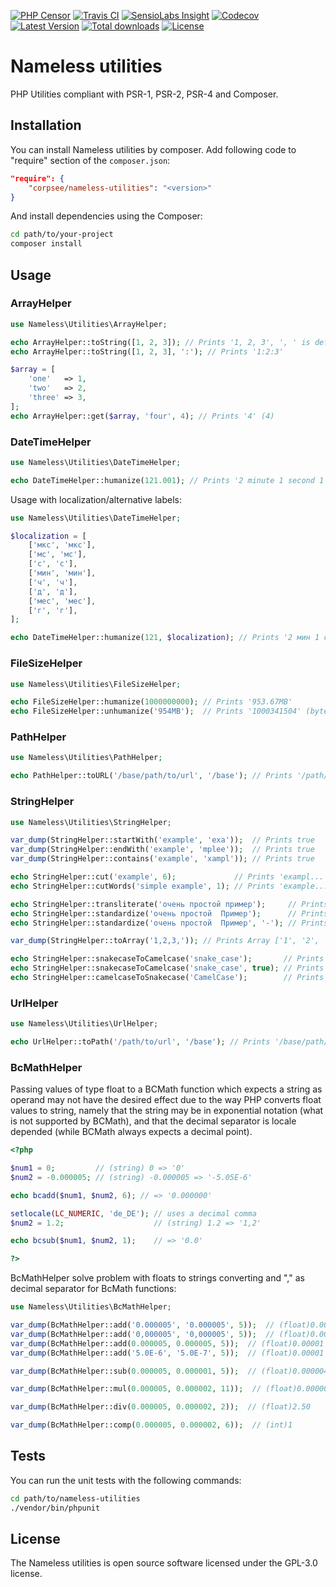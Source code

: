 [![PHP Censor](http://ci.php-censor.info/build-status/image/4?branch=master&label=PHPCensor&style=flat-square)](http://ci.php-censor.info/build-status/view/4?branch=master)
[![Travis CI](https://img.shields.io/travis/corpsee/nameless-utilities/master.svg?label=TravisCI&style=flat-square)](https://travis-ci.org/corpsee/nameless-utilities?branch=master)
[![SensioLabs Insight](https://img.shields.io/sensiolabs/i/b0f43135-8362-4601-8a11-aff023fe3815.svg?label=Insight&style=flat-square)](https://insight.sensiolabs.com/projects/b0f43135-8362-4601-8a11-aff023fe3815)
[![Codecov](https://img.shields.io/codecov/c/github/corpsee/nameless-utilities.svg?label=Codecov&style=flat-square)](https://codecov.io/gh/corpsee/nameless-utilities)
[![Latest Version](https://img.shields.io/packagist/v/corpsee/nameless-utilities.svg?label=Version&style=flat-square)](https://packagist.org/packages/corpsee/nameless-utilities)
[![Total downloads](https://img.shields.io/packagist/dt/corpsee/nameless-utilities.svg?label=Downloads&style=flat-square)](https://packagist.org/packages/corpsee/nameless-utilities)
[![License](https://img.shields.io/packagist/l/corpsee/nameless-utilities.svg?label=License&style=flat-square)](https://packagist.org/packages/corpsee/nameless-utilities)

Nameless utilities
==================

PHP Utilities compliant with PSR-1, PSR-2, PSR-4 and Composer.

Installation
------------

You can install Nameless utilities by composer. Add following code to "require" section of the `composer.json`:

```json
"require": {
    "corpsee/nameless-utilities": "<version>"
}
```

And install dependencies using the Composer:

```bash
cd path/to/your-project
composer install
```

Usage
-----

### ArrayHelper

```php
use Nameless\Utilities\ArrayHelper;

echo ArrayHelper::toString([1, 2, 3]); // Prints '1, 2, 3', ', ' is default separator
echo ArrayHelper::toString([1, 2, 3], ':'); // Prints '1:2:3'

$array = [
    'one'   => 1,
    'two'   => 2,
    'three' => 3,
];
echo ArrayHelper::get($array, 'four', 4); // Prints '4' (4)
```

### DateTimeHelper

```php
use Nameless\Utilities\DateTimeHelper;

echo DateTimeHelper::humanize(121.001); // Prints '2 minute 1 second 1 millisecond'
```

Usage with localization/alternative labels:

```php
use Nameless\Utilities\DateTimeHelper;

$localization = [
    ['мкс', 'мкс'],
    ['мс', 'мс'],
    ['с', 'с'],
    ['мин', 'мин'],
    ['ч', 'ч'],
    ['д', 'д'],
    ['мес', 'мес'],
    ['г', 'г'],
];

echo DateTimeHelper::humanize(121, $localization); // Prints '2 мин 1 с'
```

### FileSizeHelper

```php
use Nameless\Utilities\FileSizeHelper;

echo FileSizeHelper::humanize(1000000000); // Prints '953.67MB'
echo FileSizeHelper::unhumanize('954MB');  // Prints '1000341504' (bytes)
```

### PathHelper

```php
use Nameless\Utilities\PathHelper;

echo PathHelper::toURL('/base/path/to/url', '/base'); // Prints '/path/to/url'
```

### StringHelper

```php
use Nameless\Utilities\StringHelper;

var_dump(StringHelper::startWith('example', 'exa'));  // Prints true
var_dump(StringHelper::endWith('example', 'mplee'));  // Prints true
var_dump(StringHelper::contains('example', 'xampl')); // Prints true

echo StringHelper::cut('example', 6);             // Prints 'exampl...', '...' is default suffix
echo StringHelper::cutWords('simple example', 1); // Prints 'example...', '...' is default suffix

echo StringHelper::transliterate('очень простой пример');     // Prints transliterated 'ochen prostoj primer'
echo StringHelper::standardize('очень простой  Пример');      // Prints standardizated 'ochen_prostoj_primer', '_' is default words separator
echo StringHelper::standardize('очень простой  Пример', '-'); // Prints 'ochen-prostoj-primer', use '-' for slugify string

var_dump(StringHelper::toArray('1,2,3,')); // Prints Array ['1', '2', '3'], ',' is default separator

echo StringHelper::snakecaseToCamelcase('snake_case');       // Prints 'SnakeCase'
echo StringHelper::snakecaseToCamelcase('snake_case', true); // Prints 'snakeCase'
echo StringHelper::camelcaseToSnakecase('CamelCase');        // Prints 'camel_case'
```

### UrlHelper

```php
use Nameless\Utilities\UrlHelper;

echo UrlHelper::toPath('/path/to/url', '/base'); // Prints '/base/path/to/url'
```

### BcMathHelper

Passing values of type float to a BCMath function which expects a string as operand may not have the desired effect 
due to the way PHP converts float values to string, namely that the string may be in exponential notation (what is not 
supported by BCMath), and that the decimal separator is locale depended (while BCMath always expects a decimal point). 

```php
<?php

$num1 = 0;         // (string) 0 => '0'
$num2 = -0.000005; // (string) -0.000005 => '-5.05E-6'

echo bcadd($num1, $num2, 6); // => '0.000000'

setlocale(LC_NUMERIC, 'de_DE'); // uses a decimal comma
$num2 = 1.2;                    // (string) 1.2 => '1,2'

echo bcsub($num1, $num2, 1);    // => '0.0'

?>
```

BcMathHelper solve problem with floats to strings converting and "," as decimal separator for BcMath functions:

```php
use Nameless\Utilities\BcMathHelper;

var_dump(BcMathHelper::add('0.000005', '0.000005', 5));  // (float)0.00001
var_dump(BcMathHelper::add('0,000005', '0,000005', 5));  // (float)0.00001
var_dump(BcMathHelper::add(0.000005, 0.000005, 5));  // (float)0.00001
var_dump(BcMathHelper::add('5.0E-6', '5.0E-7', 5));  // (float)0.00001

var_dump(BcMathHelper::sub(0.000005, 0.000001, 5));  // (float)0.000004

var_dump(BcMathHelper::mul(0.000005, 0.000002, 11));  // (float)0.00000000001

var_dump(BcMathHelper::div(0.000005, 0.000002, 2));  // (float)2.50

var_dump(BcMathHelper::comp(0.000005, 0.000002, 6));  // (int)1
```

Tests
-----

You can run the unit tests with the following commands:

```bash
cd path/to/nameless-utilities
./vendor/bin/phpunit
```

License
-------

The Nameless utilities is open source software licensed under the GPL-3.0 license.
